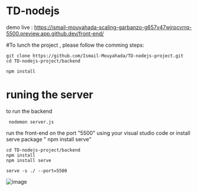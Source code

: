 # TD-nodejs
 
 demo live : https://ismail-mouyahada-scaling-garbanzo-g657v47wjrpcvrrq-5500.preview.app.github.dev/front-end/
 
 #To lunch the project , please follow the comming steps:
 
   ```
   git clone https://github.com/Ismail-Mouyahada/TD-nodejs-project.git
   cd TD-nodejs-project/backend
   ```
   ```
   npm install
   ```
  # runing the server 
  to run the backend 
  ```
   nodemon server.js
   ```
   run the front-end on the port "5500" using your visual studio code
   or install serve package " npm install serve"
   ```
   cd TD-nodejs-project/backend
   npm install 
   npm install serve
   
   serve -s ./ --port=5500
   ```
   
![image](https://user-images.githubusercontent.com/66369128/222790833-53f32d95-87be-4789-8b58-06ffa1698406.png)

